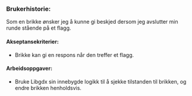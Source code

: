 ### Brukerhistorie:
Som en brikke ønsker jeg å kunne gi beskjed dersom jeg avslutter min runde stående på et flagg.

#### Akseptansekriterier:
- Brikke kan gi en respons når den treffer et flagg.

#### Arbeidsoppgaver:
- Bruke Libgdx sin innebygde logikk til å sjekke tilstanden til brikken, og endre brikken henholdsvis.